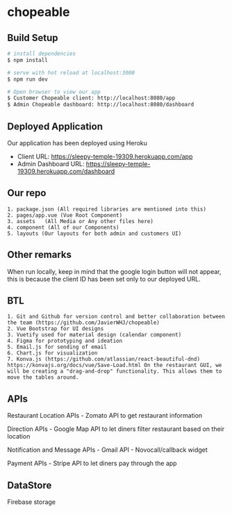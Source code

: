 # chopeable

## Build Setup

```bash
# install dependencies
$ npm install

# serve with hot reload at localhost:3000
$ npm run dev

# Open browser to view our app
$ Customer Chopeable client: http://localhost:8080/app 
$ Admin Chopeable dashboard: http://localhost:8080/dashboard 
```

## Deployed Application
Our application has been deployed using Heroku
- Client URL: https://sleepy-temple-19309.herokuapp.com/app
- Admin Dashboard URL: https://sleepy-temple-19309.herokuapp.com/dashboard

## Our repo
	1. package.json (All required libraries are mentioned into this)
	2. pages/app.vue (Vue Root Component)
	3. assets	(All Media or Any other files here)
	4. component (All of our Components)
    5. layouts (Our layouts for both admin and customers UI)


## Other remarks
When run locally, keep in mind that the google login button will not appear, this is because the client ID has been set only to our deployed URL.

## BTL
    1. Git and Github for version control and better collaboration between the team (https://github.com/JavierWHJ/chopeable)
    2. Vue Bootstrap for UI designs
    3. Vuetify used for material design (calendar component)
    4. Figma for prototyping and ideation
    5. Email.js for sending of email
    6. Chart.js for visualization
    7. Konva.js (https://github.com/atlassian/react-beautiful-dnd) https://konvajs.org/docs/vue/Save-Load.html On the restaurant GUI, we will be creating a "drag-and-drop" functionality. This allows them to move the tables around. 

## APIs
Restaurant Location APIs
    - Zomato API to get restaurant information

Direction APIs
    - Google Map API to let diners filter restaurant based on their location

Notification and Message APIs
    - Gmail API
    - Novocall/callback widget

Payment APIs
    - Stripe API to let diners pay through the app 


## DataStore
Firebase storage 


